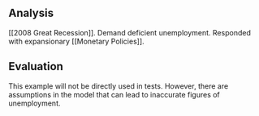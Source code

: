 ## Analysis
[[2008 Great Recession]]. Demand deficient unemployment. Responded with expansionary [[Monetary Policies]].
## Evaluation
This example will not be directly used in tests. However, there are assumptions in the model that can lead to inaccurate figures of unemployment.

